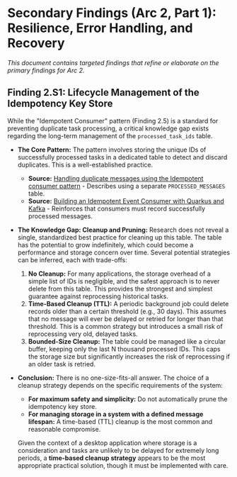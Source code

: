 # Secondary Findings (Arc 2, Part 1): Resilience, Error Handling, and Recovery

*This document contains targeted findings that refine or elaborate on the primary findings for Arc 2.*

## Finding 2.S1: Lifecycle Management of the Idempotency Key Store

While the "Idempotent Consumer" pattern (Finding 2.5) is a standard for preventing duplicate task processing, a critical knowledge gap exists regarding the long-term management of the `processed_task_ids` table.

*   **The Core Pattern:** The pattern involves storing the unique IDs of successfully processed tasks in a dedicated table to detect and discard duplicates. This is a well-established practice.
    *   **Source:** [Handling duplicate messages using the Idempotent consumer pattern](https://microservices.io/post/microservices/patterns/2020/10/16/idempotent-consumer.html) - Describes using a separate `PROCESSED_MESSAGES` table.
    *   **Source:** [Building an Idempotent Event Consumer with Quarkus and Kafka](https://medium.com/event-driven-utopia/building-an-idempotent-event-consumer-with-quarkus-and-kafka-1b342088d8db) - Reinforces that consumers must record successfully processed messages.

*   **The Knowledge Gap: Cleanup and Pruning:** Research does not reveal a single, standardized best practice for cleaning up this table. The table has the potential to grow indefinitely, which could become a performance and storage concern over time. Several potential strategies can be inferred, each with trade-offs:

    1.  **No Cleanup:** For many applications, the storage overhead of a simple list of IDs is negligible, and the safest approach is to never delete from this table. This provides the strongest and simplest guarantee against reprocessing historical tasks.
    2.  **Time-Based Cleanup (TTL):** A periodic background job could delete records older than a certain threshold (e.g., 30 days). This assumes that no message will ever be delayed or retried for longer than that threshold. This is a common strategy but introduces a small risk of reprocessing very old, delayed tasks.
    3.  **Bounded-Size Cleanup:** The table could be managed like a circular buffer, keeping only the last N thousand processed IDs. This caps the storage size but significantly increases the risk of reprocessing if an older task is retried.

*   **Conclusion:** There is no one-size-fits-all answer. The choice of a cleanup strategy depends on the specific requirements of the system:
    *   **For maximum safety and simplicity:** Do not automatically prune the idempotency key store.
    *   **For managing storage in a system with a defined message lifespan:** A time-based (TTL) cleanup is the most common and reasonable compromise.

    Given the context of a desktop application where storage is a consideration and tasks are unlikely to be delayed for extremely long periods, a **time-based cleanup strategy** appears to be the most appropriate practical solution, though it must be implemented with care.
